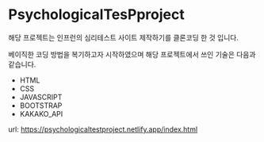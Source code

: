 ﻿# PsychologicalTesPproject
해당 프로젝트는 인프런의 심리테스트 사이트 제작하기를 클론코딩 한 것 입니다.

베이직한 코딩 방법을 복기하고자 시작하였으며
해당 프로젝트에서 쓰인 기술은 다음과 같습니다.

- HTML
- CSS
- JAVASCRIPT
- BOOTSTRAP
- KAKAKO_API

url: https://psychologicaltestproject.netlify.app/index.html
